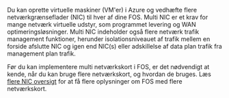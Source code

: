 Du kan oprette virtuelle maskiner (VM'er) i Azure og vedhæfte flere netværkgrænseflader (NIC) til hver af dine FOS. Multi NIC er et krav for mange netværk virtuelle udstyr, som programmet levering og WAN optimeringsløsninger. Multi NIC indeholder også flere netværk trafik management funktioner, herunder isolationsniveauet af trafik mellem en forside afslutte NIC og igen end NIC(s) eller adskillelse af data plan trafik fra management plan trafik.

Før du kan implementere multi netværkskort i FOS, er det nødvendigt at kende, når du kan bruge flere netværkskort, og hvordan de bruges. Læs [flere NIC oversigt](../articles/virtual-network/virtual-networks-multiple-nics.md) for at få flere oplysninger om FOS med flere netværkskort.
